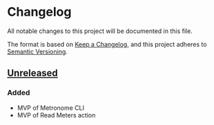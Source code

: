 # Changelog
All notable changes to this project will be documented in this file.

The format is based on [Keep a Changelog](https://keepachangelog.com/en/1.0.0/),
and this project adheres to [Semantic Versioning](https://semver.org/spec/v2.0.0.html).

## [Unreleased]
### Added
- MVP of Metronome CLI
- MVP of Read Meters action

[Unreleased]: https://github.com/everzet/metronome/compare/77d0130...HEAD
